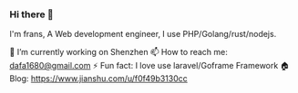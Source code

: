 ### Hi there 👋

I'm frans, A Web development engineer, I use PHP/Golang/rust/nodejs.

🔭 I’m currently working on Shenzhen
📫 How to reach me: dafa1680@gmail.com
⚡ Fun fact: I love use laravel/Goframe Framework
🏠 Blog:  https://www.jianshu.com/u/f0f49b3130cc

